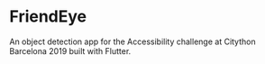 # FriendEye

An object detection app for the Accessibility challenge at Citython Barcelona 2019 built with Flutter.